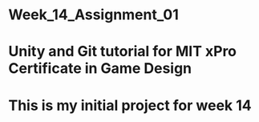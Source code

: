 # Week_14_Assignment_01
# Unity and Git tutorial for MIT xPro Certificate in Game Design
# This is my initial project for week 14
